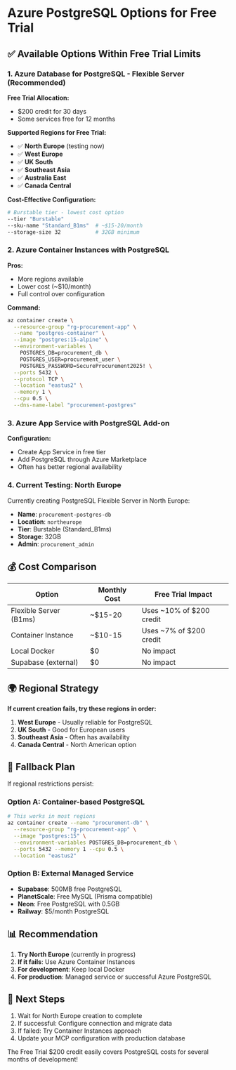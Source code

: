 # Azure PostgreSQL Options for Free Trial

## ✅ Available Options Within Free Trial Limits

### 1. **Azure Database for PostgreSQL - Flexible Server (Recommended)**

**Free Trial Allocation:**
- $200 credit for 30 days
- Some services free for 12 months

**Supported Regions for Free Trial:**
- ✅ **North Europe** (testing now)
- ✅ **West Europe** 
- ✅ **UK South**
- ✅ **Southeast Asia**
- ✅ **Australia East**
- ✅ **Canada Central**

**Cost-Effective Configuration:**
```bash
# Burstable tier - lowest cost option
--tier "Burstable"
--sku-name "Standard_B1ms"  # ~$15-20/month
--storage-size 32           # 32GB minimum
```

### 2. **Azure Container Instances with PostgreSQL**

**Pros:**
- More regions available
- Lower cost (~$10/month)
- Full control over configuration

**Command:**
```bash
az container create \
  --resource-group "rg-procurement-app" \
  --name "postgres-container" \
  --image "postgres:15-alpine" \
  --environment-variables \
    POSTGRES_DB=procurement_db \
    POSTGRES_USER=procurement_user \
    POSTGRES_PASSWORD=SecureProcurement2025! \
  --ports 5432 \
  --protocol TCP \
  --location "eastus2" \
  --memory 1 \
  --cpu 0.5 \
  --dns-name-label "procurement-postgres"
```

### 3. **Azure App Service with PostgreSQL Add-on**

**Configuration:**
- Create App Service in free tier
- Add PostgreSQL through Azure Marketplace
- Often has better regional availability

### 4. **Current Testing: North Europe**

Currently creating PostgreSQL Flexible Server in North Europe:
- **Name**: `procurement-postgres-db`
- **Location**: `northeurope`
- **Tier**: Burstable (Standard_B1ms)
- **Storage**: 32GB
- **Admin**: `procurement_admin`

## 💰 **Cost Comparison**

| Option | Monthly Cost | Free Trial Impact |
|--------|--------------|-------------------|
| Flexible Server (B1ms) | ~$15-20 | Uses ~10% of $200 credit |
| Container Instance | ~$10-15 | Uses ~7% of $200 credit |
| Local Docker | $0 | No impact |
| Supabase (external) | $0 | No impact |

## 🌍 **Regional Strategy**

**If current creation fails, try these regions in order:**
1. **West Europe** - Usually reliable for PostgreSQL
2. **UK South** - Good for European users
3. **Southeast Asia** - Often has availability
4. **Canada Central** - North American option

## 🔧 **Fallback Plan**

If regional restrictions persist:

### Option A: Container-based PostgreSQL
```bash
# This works in most regions
az container create --name "procurement-db" \
  --resource-group "rg-procurement-app" \
  --image "postgres:15" \
  --environment-variables POSTGRES_DB=procurement_db \
  --ports 5432 --memory 1 --cpu 0.5 \
  --location "eastus2"
```

### Option B: External Managed Service
- **Supabase**: 500MB free PostgreSQL
- **PlanetScale**: Free MySQL (Prisma compatible)
- **Neon**: Free PostgreSQL with 0.5GB
- **Railway**: $5/month PostgreSQL

## 📊 **Recommendation**

1. **Try North Europe** (currently in progress)
2. **If it fails**: Use Azure Container Instances
3. **For development**: Keep local Docker
4. **For production**: Managed service or successful Azure PostgreSQL

## 🔄 **Next Steps**

1. Wait for North Europe creation to complete
2. If successful: Configure connection and migrate data
3. If failed: Try Container Instances approach
4. Update your MCP configuration with production database

The Free Trial $200 credit easily covers PostgreSQL costs for several months of development!
